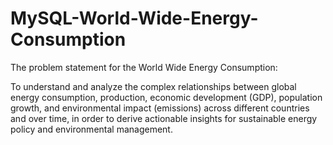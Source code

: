 # MySQL-World-Wide-Energy-Consumption


The problem statement for the World Wide Energy Consumption:

To understand and analyze the complex relationships between global energy consumption, production, economic development (GDP), population growth, and environmental impact (emissions) across different countries and over time, in order to derive actionable insights for sustainable energy policy and environmental management.
